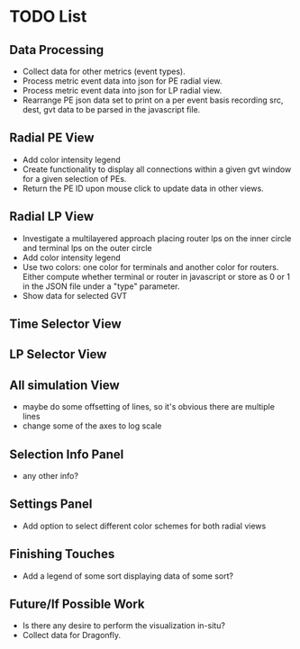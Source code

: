 # TODO List

## Data Processing
* Collect data for other metrics (event types).
* Process metric event data into json for PE radial view.
* Process metric event data into json for LP radial view.
* Rearrange PE json data set to print on a per event basis recording src, dest, gvt data to be parsed in the javascript file.

## Radial PE View
* Add color intensity legend
* Create functionality to display all connections within a given gvt window for a given selection of PEs.
* Return the PE ID upon mouse click to update data in other views.

## Radial LP View
* Investigate a multilayered approach placing router lps on the inner circle and terminal lps on the outer circle
* Add color intensity legend
* Use two colors: one color for terminals and another color for routers. Either compute whether terminal or router in javascript or store as 0 or 1 in the JSON file under a "type" parameter.
* Show data for selected GVT

## Time Selector View

## LP Selector View

## All simulation View
* maybe do some offsetting of lines, so it's obvious there are multiple lines
* change some of the axes to log scale

## Selection Info Panel
* any other info?

## Settings Panel
* Add option to select different color schemes for both radial views

## Finishing Touches
* Add a legend of some sort displaying data of some sort?

## Future/If Possible Work
* Is there any desire to perform the visualization in-situ?
* Collect data for Dragonfly.
